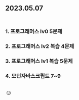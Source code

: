 ## 2023.05.07<br/><br/>

### 1. 프로그래머스 lv0 5문제
### 2. 프로그래머스 lv2 복습 4문제
### 3. 프로그래머스 lv1 복습 5문제
### 4. 모던자바스크립트 7~9


## ☺

